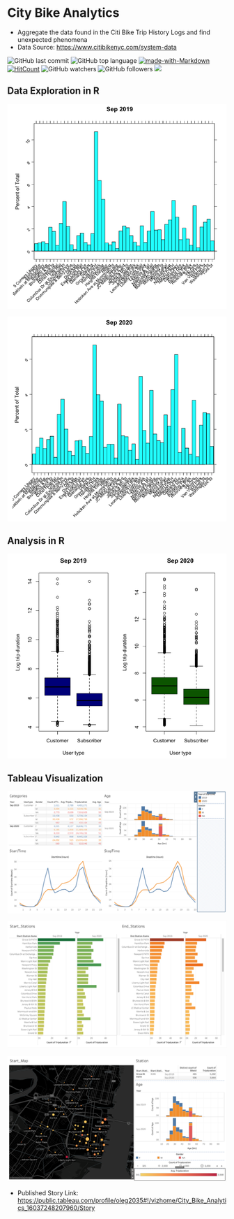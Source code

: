 # City Bike Analytics

* Aggregate the data found in the Citi Bike Trip History Logs and find unexpected phenomena
* Data Source: https://www.citibikenyc.com/system-data


![GitHub last commit](https://img.shields.io/github/last-commit/OlegRyzhkov2020/oil-project)
![GitHub top language](https://img.shields.io/github/languages/top/OlegRyzhkov2020/city_bike_analytics)
[![made-with-Markdown](https://img.shields.io/badge/Made%20with-Markdown-1f425f.svg)](http://commonmark.org)
[![HitCount](http://hits.dwyl.com/OlegRyzhkov2020/city_bike_analytics.svg)](http://hits.dwyl.com/OlegRyzhkov2020/city_bike_analytics)
![GitHub watchers](https://img.shields.io/github/watchers/OlegRyzhkov2020/sql-challenge?label=Watch&style=social)
![GitHub followers](https://img.shields.io/github/followers/OlegRyzhkov2020?label=Follow&style=social)
[![](https://data.jsdelivr.com/v1/package/npm/chart.js/badge)](https://www.jsdelivr.com/package/npm/chart.js)

## Data Exploration in R

![dashboard_slide](images/sep_2019.png)

![dashboard_slide](images/sep_2020.png)

## Analysis in R

![dashboard_slide](images/boxplot.png)

## Tableau Visualization

![dashboard_slide](images/summary.png)

![dashboard_slide](images/stations.png)

![dashboard_slide](images/map.png)

* Published Story Link: https://public.tableau.com/profile/oleg2035#!/vizhome/City_Bike_Analytics_16037248207960/Story
